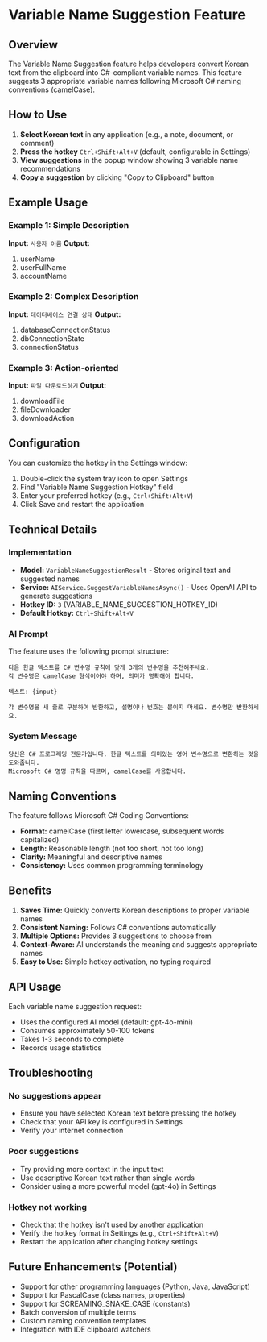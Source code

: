 # Variable Name Suggestion Feature

## Overview

The Variable Name Suggestion feature helps developers convert Korean text from the clipboard into C#-compliant variable names. This feature suggests 3 appropriate variable names following Microsoft C# naming conventions (camelCase).

## How to Use

1. **Select Korean text** in any application (e.g., a note, document, or comment)
2. **Press the hotkey** `Ctrl+Shift+Alt+V` (default, configurable in Settings)
3. **View suggestions** in the popup window showing 3 variable name recommendations
4. **Copy a suggestion** by clicking "Copy to Clipboard" button

## Example Usage

### Example 1: Simple Description
**Input:** `사용자 이름`
**Output:**
1. userName
2. userFullName
3. accountName

### Example 2: Complex Description
**Input:** `데이터베이스 연결 상태`
**Output:**
1. databaseConnectionStatus
2. dbConnectionState
3. connectionStatus

### Example 3: Action-oriented
**Input:** `파일 다운로드하기`
**Output:**
1. downloadFile
2. fileDownloader
3. downloadAction

## Configuration

You can customize the hotkey in the Settings window:
1. Double-click the system tray icon to open Settings
2. Find "Variable Name Suggestion Hotkey" field
3. Enter your preferred hotkey (e.g., `Ctrl+Shift+Alt+V`)
4. Click Save and restart the application

## Technical Details

### Implementation
- **Model:** `VariableNameSuggestionResult` - Stores original text and suggested names
- **Service:** `AIService.SuggestVariableNamesAsync()` - Uses OpenAI API to generate suggestions
- **Hotkey ID:** `3` (VARIABLE_NAME_SUGGESTION_HOTKEY_ID)
- **Default Hotkey:** `Ctrl+Shift+Alt+V`

### AI Prompt
The feature uses the following prompt structure:
```
다음 한글 텍스트를 C# 변수명 규칙에 맞게 3개의 변수명을 추천해주세요. 
각 변수명은 camelCase 형식이어야 하며, 의미가 명확해야 합니다.

텍스트: {input}

각 변수명을 새 줄로 구분하여 반환하고, 설명이나 번호는 붙이지 마세요. 변수명만 반환하세요.
```

### System Message
```
당신은 C# 프로그래밍 전문가입니다. 한글 텍스트를 의미있는 영어 변수명으로 변환하는 것을 도와줍니다. 
Microsoft C# 명명 규칙을 따르며, camelCase를 사용합니다.
```

## Naming Conventions

The feature follows Microsoft C# Coding Conventions:
- **Format:** camelCase (first letter lowercase, subsequent words capitalized)
- **Length:** Reasonable length (not too short, not too long)
- **Clarity:** Meaningful and descriptive names
- **Consistency:** Uses common programming terminology

## Benefits

1. **Saves Time:** Quickly converts Korean descriptions to proper variable names
2. **Consistent Naming:** Follows C# conventions automatically
3. **Multiple Options:** Provides 3 suggestions to choose from
4. **Context-Aware:** AI understands the meaning and suggests appropriate names
5. **Easy to Use:** Simple hotkey activation, no typing required

## API Usage

Each variable name suggestion request:
- Uses the configured AI model (default: gpt-4o-mini)
- Consumes approximately 50-100 tokens
- Takes 1-3 seconds to complete
- Records usage statistics

## Troubleshooting

### No suggestions appear
- Ensure you have selected Korean text before pressing the hotkey
- Check that your API key is configured in Settings
- Verify your internet connection

### Poor suggestions
- Try providing more context in the input text
- Use descriptive Korean text rather than single words
- Consider using a more powerful model (gpt-4o) in Settings

### Hotkey not working
- Check that the hotkey isn't used by another application
- Verify the hotkey format in Settings (e.g., `Ctrl+Shift+Alt+V`)
- Restart the application after changing hotkey settings

## Future Enhancements (Potential)

- Support for other programming languages (Python, Java, JavaScript)
- Support for PascalCase (class names, properties)
- Support for SCREAMING_SNAKE_CASE (constants)
- Batch conversion of multiple terms
- Custom naming convention templates
- Integration with IDE clipboard watchers

